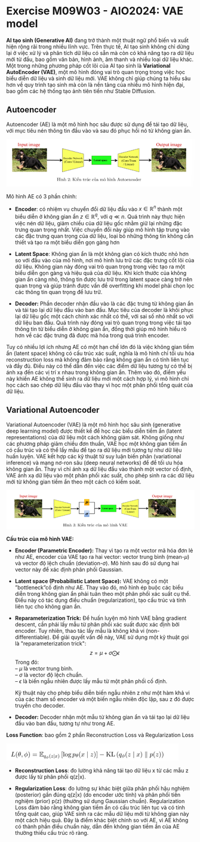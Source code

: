 # Exercise M09W03 - AIO2024: VAE model

**AI tạo sinh (Generative AI)** đang trở thành một thuật ngữ phổ biến và xuất hiện rộng rãi trong nhiều lĩnh vực. Trên thực tế, AI tạo sinh không chỉ dừng lại ở việc
 xử lý và phân tích dữ liệu có sẵn mà còn có khả năng tạo ra dữ liệu mới từ đầu, bao gồm văn bản,
 hình ảnh, âm thanh và nhiều loại dữ liệu khác. Một trong những phương pháp cốt lõi của AI tạo sinh
 là **Variational AutoEncoder (VAE)**, một mô hình đóng vai trò quan trọng trong việc học biểu diễn
 dữ liệu và sinh dữ liệu mới. VAE không chỉ giúp chúng ta hiểu sâu hơn về quy trình tạo sinh mà còn là
 nền tảng của nhiều mô hình hiện đại, bao gồm các hệ thống tạo ảnh tiên tiến như Stable Diffusion.

## Autoencoder
Autoencoder (AE) là một mô hình học sâu được sử dụng để tái tạo dữ liệu, với mục tiêu nén thông
 tin đầu vào và sau đó phục hồi nó từ không gian ẩn.

![Autoencoder Architecture](/readme_image/autoencoder.png "AIO2024")

Mô hình AE có 3 phần chính: 
- **Encoder**: có nhiệm vụ chuyển đổi dữ liệu đầu vào $x \in \mathbb{R}^n$ thành một biểu diễn ở không gian ẩn $z \in \mathbb{R}^q$, với $q \ll n$. Quá trình này thực hiện việc nén dữ liệu, giảm chiều của dữ liệu gốc nhằm giữ lại những đặc trưng quan trọng nhất. Việc chuyển đổi này giúp mô hình tập trung vào các đặc trưng quan trọng của dữ liệu, loại bỏ những thông tin không cần thiết và tạo ra một biểu diễn gọn gàng hơn

- **Latent Space**: Không gian ẩn là một không gian có kích thước nhỏ hơn so với đầu vào của mô hình, nơi mô hình lưu trữ các đặc trưng cốt lõi của dữ liệu. Không gian này đóng vai trò quan trọng trong việc tạo ra một biểu diễn gọn gàng và hiệu quả của dữ liệu. Khi kích thước của không gian ẩn càng nhỏ, thông tin được lưu trữ trong latent space càng trở nên quan trọng và giúp tránh được vấn đề overfitting khi model phải chọn lọc các thông tin quan trọng để lưu trữ.

- **Decoder:** Phần decoder nhận đầu vào là các đặc trưng từ không gian ẩn và tái tạo lại dữ liệu đầu vào ban đầu. Mục tiêu của decoder là khôi phục lại dữ liệu gốc một cách chính xác nhất có thể, với sai số nhỏ nhất so với dữ liệu ban đầu. Quá trình này đóng vai trò quan trọng trong việc tái tạo thông tin từ biểu diễn ở không gian ẩn, đồng thời giúp mô hình hiểu rõ hơn về các đặc trưng đã được mã hóa trong quá trình encoder.

Tuy có nhiều lợi ích nhưng AE có một hạn chế lớn đó là việc không gian tiềm ẩn (latent space) không có cấu trúc xác suất, nghĩa là mô hình chỉ tối ưu hóa reconstruction loss mà không đảm bảo rằng không gian ẩn có tính liên tục và đầy đủ. Điều này có thể dẫn đến việc các điểm dữ liệu tương tự có thể bị ánh xạ đến các vị trí x nhau trong không gian ẩn. Thêm vào đó, điểm yếu này khiến AE không thể sinh ra dữ liệu mới một cách hợp lý, vì mô hình chỉ học cách sao chép dữ liệu đầu vào thay vì học một phân phối tổng quát của dữ liệu.

## Variational Autoencoder
Variational Autoencoder (VAE) là một mô hình học sâu sinh (generative deep learning model) được
 thiết kế để học các biểu diễn tiềm ẩn (latent representations) của dữ liệu một cách không giám sát.
 Không giống như các phương pháp giảm chiều đơn thuần, VAE học một không gian tiềm ẩn có cấu trúc
 và có thể lấy mẫu để tạo ra dữ liệu mới tương tự như dữ liệu huấn luyện. VAE kết hợp các kỹ thuật
 từ suy luận biến phân (variational inference) và mạng nơ-ron sâu (deep neural networks) để để tối ưu
 hóa không gian ẩn. Thay vì chỉ ánh xạ dữ liệu đầu vào thành một vector cố định, VAE ánh xạ dữ liệu
 vào một phân phối xác suất, cho phép sinh ra các dữ liệu mới từ không gian tiềm ẩn theo một cách có
 kiểm soát.

![VAE Architecture](/readme_image/vae.png "AIO2024")

**Cấu trúc của mô hình VAE:**
- **Encoder (Parametric Encoder):** Thay vì tạo ra một vector mã hóa đơn lẻ như AE, encoder
 của VAE tạo ra hai vector: vector trung bình (mean-$\mu$) và vector độ lệch chuẩn (deviation-$\sigma$). Mô
 hình sau đó sử dụng hai vector này để xác định phân phối Gaussian.

- **Latent space (Probabilistic Latent Space):** VAE không có một ”bottleneck”cố định như AE. Thay vào đó, mô hình ép buộc các biểu diễn trong không gian ẩn phải tuân theo một phân phối xác suất cụ thể. Điều này có tác dụng điều chuẩn (regularization), tạo cấu trúc và tính liên tục cho không gian ẩn.

- **Reparameterization Trick:** Để huấn luyện mô hình VAE bằng gradient descent, cần phải lấy mẫu từ phân phối xác suất được xác định bởi encoder. Tuy nhiên, thao tác lấy mẫu là không khả vi (non-differentiable). Để giải quyết vấn đề này, VAE sử dụng một kỹ thuật gọi là "reparameterization trick":
        $$z = \mu + \sigma \bigodot \epsilon$$
    Trong đó:\
        – $\mu$ là vector trung bình.\
        – $\sigma$ là vector độ lệch chuẩn.\
        – $\epsilon$ là biến ngẫu nhiên được lấy mẫu từ một phân phối cố định.

    Kỹ thuật này cho phép biểu diễn biến ngẫu nhiên z như một hàm khả vi của các tham số encoder và một biến ngẫu nhiên độc lập, sau z đó được truyền cho decoder.

- **Decoder:** Decoder nhận một mẫu từ không gian ẩn và tái tạo lại dữ liệu đầu vào ban đầu, tương tự như trong AE.

**Loss Function**: bao gồm 2 phần Reconstruction Loss và Regularization Loss

![Loss function ELBO](/readme_image/loss_vae.png "AIO2024")

- **Reconstruction Loss**: đo lường khả năng tái tạo dữ liệu x từ các mẫu z được lấy từ phân phối q(z|x).

- **Regularization Loss**: đo lường sự khác biệt giữa phân phối hậu nghiệm (posterior) gần đúng q(z|x) (do encoder ước tính) và phân phối tiên nghiệm (prior) p(z) (thường sử dụng Gaussian chuẩn). Regularization Loss đảm bảo rằng không gian tiềm ẩn có cấu trúc liên tục và có tính tổng quát cao, giúp VAE sinh ra các mẫu dữ liệu mới từ không gian này một cách hiệu quả. Đây là điểm khác biệt chính so với AE, vì AE không có thành phần điều chuẩn này, dẫn đến không gian tiềm ẩn của AE thường thiếu cấu trúc rõ ràng.